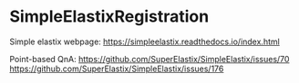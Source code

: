 # SimpleElastixRegistration

Simple elastix webpage:
https://simpleelastix.readthedocs.io/index.html

Point-based QnA:
https://github.com/SuperElastix/SimpleElastix/issues/70
https://github.com/SuperElastix/SimpleElastix/issues/176


